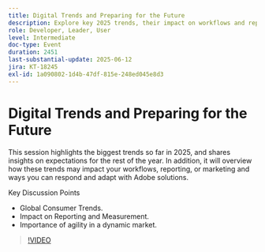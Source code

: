 ```yaml
---
title: Digital Trends and Preparing for the Future
description: Explore key 2025 trends, their impact on workflows and reporting, and how to adapt with Adobe solutions. Covers global trends, agility, and measurement.
role: Developer, Leader, User
level: Intermediate
doc-type: Event
duration: 2451
last-substantial-update: 2025-06-12
jira: KT-18245
exl-id: 1a090802-1d4b-47df-815e-248ed045e8d3
---
```

# Digital Trends and Preparing for the Future

This session highlights the biggest trends so far in 2025, and shares insights on expectations for the rest of the year. In addition, it will overview how these trends may impact your workflows, reporting, or marketing and ways you can respond and adapt with Adobe solutions.

Key Discussion Points

* Global Consumer Trends.
* Impact on Reporting and Measurement.
* Importance of agility in a dynamic market.

>[!VIDEO](https://video.tv.adobe.com/v/3463356/?learn=on&enablevpops)
